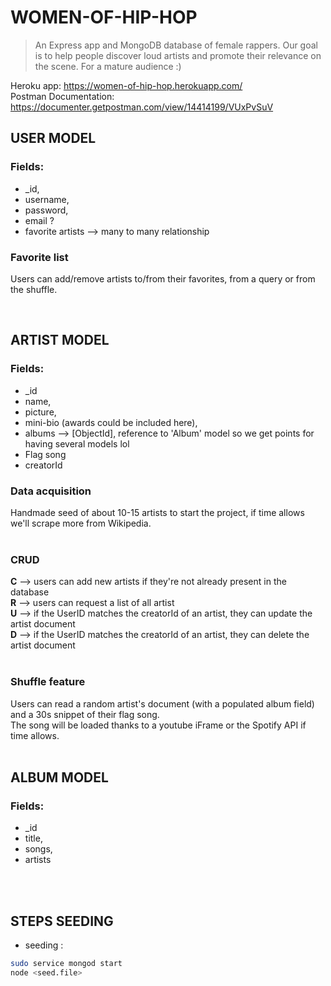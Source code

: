 
# WOMEN-OF-HIP-HOP

> An Express app and MongoDB database of female rappers. Our goal is to help people discover loud artists and promote their relevance on the scene. For a mature audience :)


Heroku app: https://women-of-hip-hop.herokuapp.com/ <br/>
Postman Documentation: https://documenter.getpostman.com/view/14414199/VUxPvSuV
<br/>

## USER MODEL

### Fields:

- _id,
- username,
- password,
- email ?
- favorite artists --> many to many relationship

### Favorite list

Users can add/remove artists to/from their favorites, from a query or from the shuffle.
<br/>

<br/>

## ARTIST MODEL

### Fields:

- _id
- name,
- picture,
- mini-bio (awards could be included here), 
- albums --> [ObjectId], reference to 'Album' model so we get points for having several models lol
- Flag song
- creatorId

### Data acquisition

Handmade seed of about 10-15 artists to start the project, if time allows we'll scrape more from Wikipedia.
<br/>
<br/>
### CRUD

**C** --> users can add new artists if they're not already present in the database<br/>
**R** --> users can request a list of all artist<br/>
**U** --> if the UserID matches the creatorId of an artist, they can update the artist document<br/>
**D** --> if the UserID matches the creatorId of an artist, they can delete the artist document<br/>
<br/>

### Shuffle feature

Users can read a random artist's document (with a populated album field) and a 30s snippet of their flag song. <br />
The song will be loaded thanks to a youtube iFrame or the Spotify API if time allows.
<br/>
<br/>

## ALBUM MODEL

### Fields:

- _id
- title,
- songs,
- artists
<br />

<br/>

## STEPS SEEDING
- seeding : 
``` bash
sudo service mongod start
node <seed.file>
```
